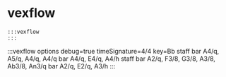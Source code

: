 ---
---

# vexflow

```
:::vexflow
:::
```

:::vexflow
options debug=true timeSignature=4/4 key=Bb
staff
  bar
    A4/q, A5/q, A4/q, A4/q
  bar
    A4/q, E4/q, A4/h
staff 
  bar
    A2/q, F3/8, G3/8, A3/8, Ab3/8, An3/q
  bar
    A2/q, E2/q, A3/h
:::

